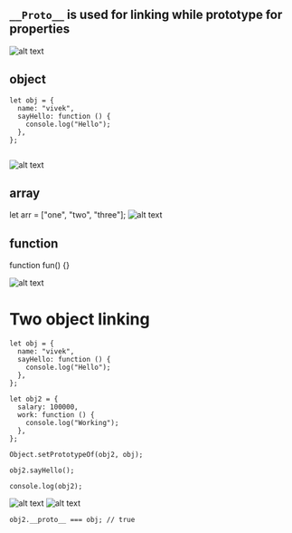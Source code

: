 ## `__Proto__` is used for linking while prototype for properties

![alt text](../2yt/3.0Prototype.png)

## object
```
let obj = {
  name: "vivek",
  sayHello: function () {
    console.log("Hello");
  },
};


```
![alt text](image.png)

<!-- try on array -->

## array
let arr = ["one", "two", "three"];
![alt text](image-1.png)

## function
function fun() {}

![alt text](image-2.png)


# Two object linking
```
let obj = {
  name: "vivek",
  sayHello: function () {
    console.log("Hello");
  },
};

let obj2 = {
  salary: 100000,
  work: function () {
    console.log("Working");
  },
};

Object.setPrototypeOf(obj2, obj);

obj2.sayHello();

console.log(obj2);

```
![alt text](image-3.png)
![alt text](image-4.png)
```
obj2.__proto__ === obj; // true
```